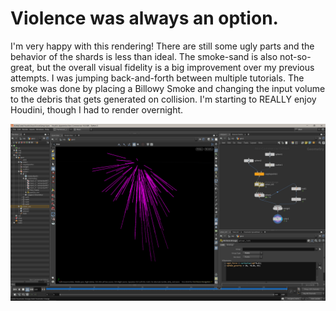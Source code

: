# Violence was always an option.


I'm very happy with this rendering! There are still some ugly parts and the behavior of the shards is less than ideal. The smoke-sand is also not-so-great, but the overall visual fidelity is a big improvement over my previous attempts. I was jumping back-and-forth between multiple tutorials. The smoke was done by placing a Billowy Smoke and changing the input volume to the debris that gets generated on collision. I'm starting to REALLY enjoy Houdini, though I had to render overnight. 

<img src="basic_forces.png" width="800">